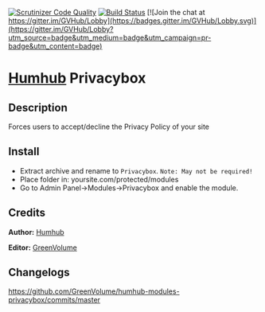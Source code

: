 [![Scrutinizer Code Quality](https://scrutinizer-ci.com/g/GreenVolume/humhub-modules-privacybox/badges/quality-score.png?b=master)](https://scrutinizer-ci.com/g/GreenVolume/humhub-modules-privacybox/?branch=master) [![Build Status](https://scrutinizer-ci.com/g/GreenVolume/humhub-modules-privacybox/badges/build.png?b=master)](https://scrutinizer-ci.com/g/GreenVolume/humhub-modules-privacybox/build-status/master) [![Join the chat at https://gitter.im/GVHub/Lobby](https://badges.gitter.im/GVHub/Lobby.svg)](https://gitter.im/GVHub/Lobby?utm_source=badge&utm_medium=badge&utm_campaign=pr-badge&utm_content=badge)
# [Humhub](https://www.humhub.org/en) Privacybox

## Description
Forces users to accept/decline the Privacy Policy of your site

## Install
- Extract archive and rename to `Privacybox`. ```Note: May not be required!```
- Place folder in: yoursite.com/protected/modules
- Go to Admin Panel->Modules->Privacybox and enable the module.

## Credits
__Author:__ [Humhub](https://www.humhub.org/en)

__Editor:__ [GreenVolume](https://greenvolume.github.io/index/)

## Changelogs
https://github.com/GreenVolume/humhub-modules-privacybox/commits/master
